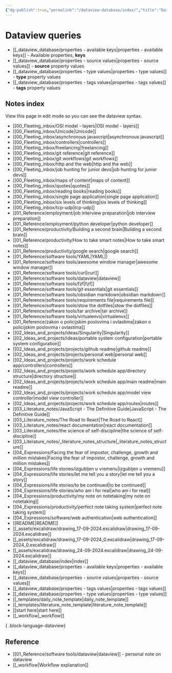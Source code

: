 ```yaml
---
{"dg-publish":true,"permalink":"/dataview-database/index/","title":"Dataview queries","tags":["dataview","index"]}
---
```



# Dataview queries

- [[_dataview_database/properties - available keys\|properties - available keys]] - Available properties, **keys**
- [[_dataview_database/properties - source values\|properties - source values]] - **source** property values
- [[_dataview_database/properties - type values\|properties - type values]] - **type** property values
- [[_dataview_database/properties - tags values\|properties - tags values]] - **tags** property values

## Notes index

View this page in edit mode so you can see the dataview syntax.

- [[00_Fleeting_inbox/OSI model - layers\|OSI model - layers]]
- [[00_Fleeting_inbox/Unicode\|Unicode]]
- [[00_Fleeting_inbox/asynchronous javascript\|asynchronous javascript]]
- [[00_Fleeting_inbox/controllers\|controllers]]
- [[00_Fleeting_inbox/freelancing\|freelancing]]
- [[00_Fleeting_inbox/git reference\|git reference]]
- [[00_Fleeting_inbox/git workflows\|git workflows]]
- [[00_Fleeting_inbox/http and the web\|http and the web]]
- [[00_Fleeting_inbox/job hunting for junior devs\|job hunting for junior devs]]
- [[00_Fleeting_inbox/maps of content\|maps of content]]
- [[00_Fleeting_inbox/quotes\|quotes]]
- [[00_Fleeting_inbox/reading books\|reading books]]
- [[00_Fleeting_inbox/single page application\|single page application]]
- [[00_Fleeting_inbox/six levels of thinking\|six levels of thinking]]
- [[00_Fleeting_inbox/tcp-udp\|tcp-udp]]
- [[01_Reference/employment/job interview preparation\|job interview preparation]]
- [[01_Reference/employment/python developer\|python developer]]
- [[01_Reference/productivity/Building a second brain\|Building a second brain]]
- [[01_Reference/productivity/How to take smart notes\|How to take smart notes]]
- [[01_Reference/productivity/google search\|google search]]
- [[01_Reference/software tools/YAML\|YAML]]
- [[01_Reference/software tools/awesome window manager\|awesome window manager]]
- [[01_Reference/software tools/curl\|curl]]
- [[01_Reference/software tools/dataview\|dataview]]
- [[01_Reference/software tools/fzf\|fzf]]
- [[01_Reference/software tools/git essentials\|git essentials]]
- [[01_Reference/software tools/obsidian markdown\|obsidian markdown]]
- [[01_Reference/software tools/requirements file\|requirements file]]
- [[01_Reference/software tools/stow the dotfiles\|stow the dotfiles]]
- [[01_Reference/software tools/tar archive\|tar archive]]
- [[01_Reference/software tools/virtualenvs\|virtualenvs]]
- [[01_Reference/zakon o policijskim poslovima i ovlastima\|zakon o policijskim poslovima i ovlastima]]
- [[02_Ideas_and_projects/ideas/Singularity\|Singularity]]
- [[02_Ideas_and_projects/ideas/portable system configuration\|portable system configuration]]
- [[02_Ideas_and_projects/projects/github readme\|github readme]]
- [[02_Ideas_and_projects/projects/personal web\|personal web]]
- [[02_Ideas_and_projects/projects/work schedule app/controllers\|controllers]]
- [[02_Ideas_and_projects/projects/work schedule app/directory structure\|directory structure]]
- [[02_Ideas_and_projects/projects/work schedule app/main readme\|main readme]]
- [[02_Ideas_and_projects/projects/work schedule app/model view controller\|model view controller]]
- [[02_Ideas_and_projects/projects/work schedule app/routes\|routes]]
- [[03_Literature_notes/JavaScript - The Definitive Guide\|JavaScript - The Definitive Guide]]
- [[03_Literature_notes/The Road to React\|The Road to React]]
- [[03_Literature_notes/react documentation\|react documentation]]
- [[03_Literature_notes/the science of self-discipline\|the science of self-discipline]]
- [[03_Literature_notes/_literature_notes_structure\|_literature_notes_structure]]
- [[04_Expressions/Facing the fear of impostor, challenge, growth and million mistakes\|Facing the fear of impostor, challenge, growth and million mistakes]]
- [[04_Expressions/life stories/izgubljen u vremenu\|izgubljen u vremenu]]
- [[04_Expressions/life stories/let me tell you a story\|let me tell you a story]]
- [[04_Expressions/life stories/to be continued\|to be continued]]
- [[04_Expressions/life stories/who am i for real\|who am i for real]]
- [[04_Expressions/productivity/my note on notetaking\|my note on notetaking]]
- [[04_Expressions/productivity/perfect note taking system\|perfect note taking system]]
- [[04_Expressions/software/web authentication\|web authentication]]
- [[README\|README]]
- [[_assets/excalidraw/drawing_17-09-2024.excalidraw\|drawing_17-09-2024.excalidraw]]
- [[_assets/excalidraw/drawing_17-09-2024_0.excalidraw\|drawing_17-09-2024_0.excalidraw]]
- [[_assets/excalidraw/drawing_24-09-2024.excalidraw\|drawing_24-09-2024.excalidraw]]
- [[_dataview_database/index\|index]]
- [[_dataview_database/properties - available keys\|properties - available keys]]
- [[_dataview_database/properties - source values\|properties - source values]]
- [[_dataview_database/properties - tags values\|properties - tags values]]
- [[_dataview_database/properties - type values\|properties - type values]]
- [[_templates/daily_note_template\|daily_note_template]]
- [[_templates/literature_note_template\|literature_note_template]]
- [[start here\|start here]]
- [[_workflow\|_workflow]]

{ .block-language-dataview}

## Reference

- [[01_Reference/software tools/dataview\|dataview]] - personal note on dataview
- [[_workflow\|Workflow explanation]]
